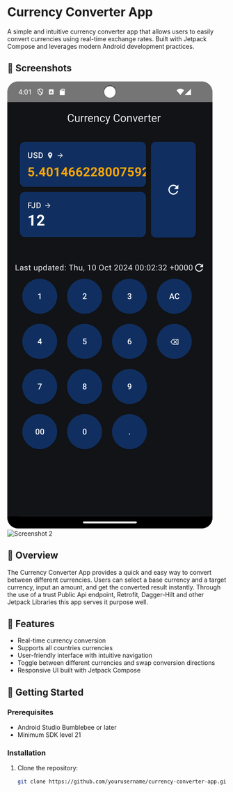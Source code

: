 # Currency Converter App

A simple and intuitive currency converter app that allows users to easily convert currencies using real-time exchange rates. Built with Jetpack Compose and leverages modern Android development practices.

## 📱 Screenshots

![Screenshot 1](https://github.com/uweja-favour/Currency-Converter-Android-App/blob/main/screenshots/Currency_Converter_Dark_Mode.png)
![Screenshot 2]([link_to_screenshot_2](https://github.com/uweja-favour/Currency-Converter-Android-App/blob/main/screenshots/Currency_Converter_Light_Mode.png))

## 📖 Overview

The Currency Converter App provides a quick and easy way to convert between different currencies. Users can select a base currency and a target currency, input an amount, and get the converted result instantly. Through the use of a trust Public Api endpoint, Retrofit, Dagger-Hilt and other Jetpack Libraries this app serves it purpose well.

## 🔧 Features

- Real-time currency conversion
- Supports all countries currencies
- User-friendly interface with intuitive navigation
- Toggle between different currencies and swap conversion directions
- Responsive UI built with Jetpack Compose

## 🚀 Getting Started

### Prerequisites

- Android Studio Bumblebee or later
- Minimum SDK level 21

### Installation

1. Clone the repository:
   ```bash
   git clone https://github.com/yourusername/currency-converter-app.git
